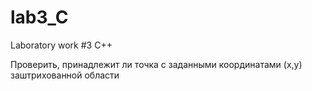 # lab3_C
Laboratory work #3 C++

Проверить, принадлежит ли точка с заданными координатами (x,y) заштрихованной области